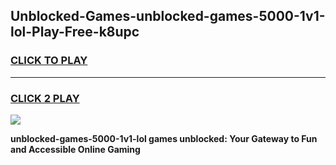 
## Unblocked-Games-unblocked-games-5000-1v1-lol-Play-Free-k8upc
<h3>
<a href="https://premium76.site?title=unblocked-games-5000-1v1-lol&ref=18A1">CLICK TO PLAY</a></h3>
<hr>

<h3>
<a href="https://premium76.site?title=unblocked-games-5000-1v1-lol&ref=18A1">CLICK 2 PLAY</a>
  
</h3>

<a href="https://premium76.site?title=unblocked-games-5000-1v1-lol&ref=18A1"><img src="https://clearcache.store/games.png"></a>


**unblocked-games-5000-1v1-lol games unblocked: Your Gateway to Fun and Accessible Online Gaming**
